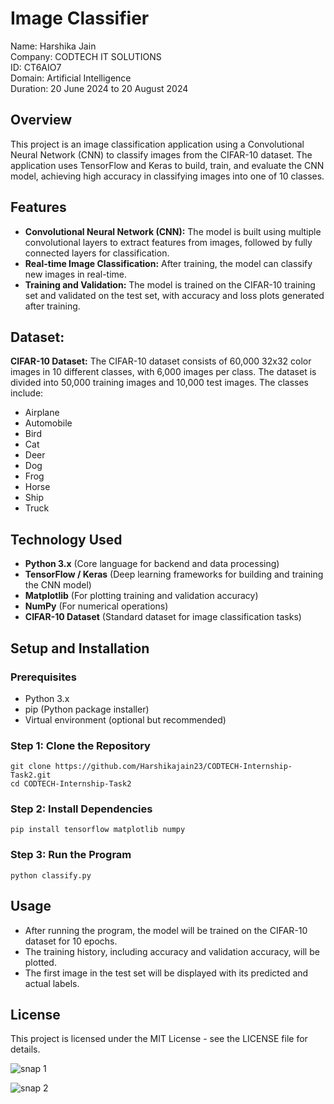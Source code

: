 # Image Classifier

Name: Harshika Jain   
Company: CODTECH IT SOLUTIONS  
ID: CT6AIO7  
Domain: Artificial Intelligence  
Duration: 20 June 2024 to 20 August 2024  

## Overview

This project is an image classification application using a Convolutional Neural Network (CNN) to classify images from the CIFAR-10 dataset. The application uses TensorFlow and Keras to build, train, and evaluate the CNN model, achieving high accuracy in classifying images into one of 10 classes.

## Features

- **Convolutional Neural Network (CNN):** The model is built using multiple convolutional layers to extract features from images, followed by fully connected layers for classification.
- **Real-time Image Classification:** After training, the model can classify new images in real-time.
- **Training and Validation:** The model is trained on the CIFAR-10 training set and validated on the test set, with accuracy and loss plots generated after training.
  
## Dataset:  

**CIFAR-10 Dataset:** The CIFAR-10 dataset consists of 60,000 32x32 color images in 10 different classes, with 6,000 images per class. The dataset is divided into 50,000 training images and 10,000 test images. The classes include:  
- Airplane
- Automobile
- Bird
- Cat
- Deer
- Dog
- Frog
- Horse
- Ship
- Truck
  
## Technology Used  
- **Python 3.x** (Core language for backend and data processing)
- **TensorFlow / Keras** (Deep learning frameworks for building and training the CNN model)
- **Matplotlib** (For plotting training and validation accuracy)
- **NumPy** (For numerical operations)
- **CIFAR-10 Dataset** (Standard dataset for image classification tasks)

## Setup and Installation

### Prerequisites

- Python 3.x
- pip (Python package installer)
- Virtual environment (optional but recommended)

### Step 1: Clone the Repository

```
git clone https://github.com/Harshikajain23/CODTECH-Internship-Task2.git
cd CODTECH-Internship-Task2
```


### Step 2: Install Dependencies

```
pip install tensorflow matplotlib numpy
```

### Step 3: Run the Program
```
python classify.py
```

## Usage

- After running the program, the model will be trained on the CIFAR-10 dataset for 10 epochs.
- The training history, including accuracy and validation accuracy, will be plotted.
- The first image in the test set will be displayed with its predicted and actual labels.


## License

This project is licensed under the MIT License - see the LICENSE file for details.

![snap 1](https://github.com/user-attachments/assets/f92e4221-ad02-4d09-9078-94ffc93128b0)

![snap 2](https://github.com/user-attachments/assets/0fbe9be9-96b2-4395-b117-5e7d31e8baf0)


